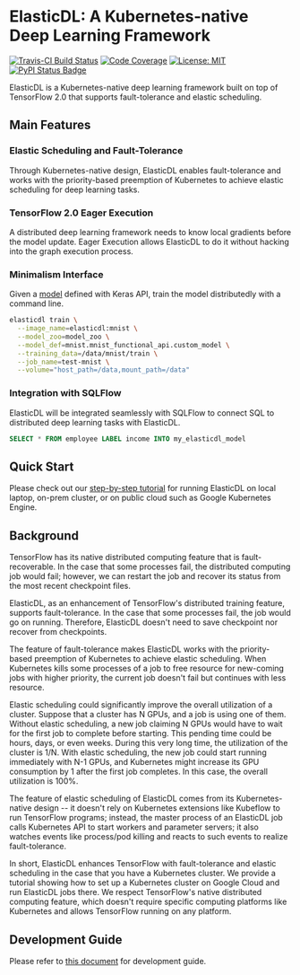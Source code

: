 # ElasticDL: A Kubernetes-native Deep Learning Framework

[![Travis-CI Build Status](https://travis-ci.com/sql-machine-learning/elasticdl.svg?branch=develop)](https://travis-ci.com/sql-machine-learning/elasticdl)
[![Code Coverage](https://codecov.io/gh/sql-machine-learning/elasticdl/branch/develop/graph/badge.svg)](https://codecov.io/gh/sql-machine-learning/elasticdl)
[![License: MIT](https://img.shields.io/badge/License-MIT-blue.svg)](https://opensource.org/licenses/MIT)
[![PyPI Status Badge](https://badge.fury.io/py/elasticdl-client.svg)](https://pypi.org/project/elasticdl-client/)

ElasticDL is a Kubernetes-native deep learning framework built on top of
TensorFlow 2.0 that supports fault-tolerance and elastic scheduling.

## Main Features

### Elastic Scheduling and Fault-Tolerance

Through Kubernetes-native design, ElasticDL enables fault-tolerance and works
with the priority-based preemption of Kubernetes to achieve elastic scheduling
for deep learning tasks.

### TensorFlow 2.0 Eager Execution

A distributed deep learning framework needs to know local gradients before the
model update. Eager Execution allows ElasticDL to do it without hacking into the
graph execution process.

### Minimalism Interface

Given a [model](model_zoo/mnist_functional_api/mnist_functional_api.py) defined
with Keras API, train the model distributedly with a command line.

```bash
elasticdl train \
  --image_name=elasticdl:mnist \
  --model_zoo=model_zoo \
  --model_def=mnist.mnist_functional_api.custom_model \
  --training_data=/data/mnist/train \
  --job_name=test-mnist \
  --volume="host_path=/data,mount_path=/data"
```

### Integration with SQLFlow

ElasticDL will be integrated seamlessly with SQLFlow to connect SQL to
distributed deep learning tasks with ElasticDL.

```sql
SELECT * FROM employee LABEL income INTO my_elasticdl_model
```

## Quick Start

Please check out our [step-by-step tutorial](docs/tutorials/get_started.md) for
running ElasticDL on local laptop, on-prem cluster, or on public cloud such as
Google Kubernetes Engine.

## Background

TensorFlow has its native distributed computing feature that is
fault-recoverable. In the case that some processes fail, the distributed
computing job would fail; however, we can restart the job and recover its status
from the most recent checkpoint files.

ElasticDL, as an enhancement of TensorFlow's distributed training feature,
supports fault-tolerance. In the case that some processes fail, the job would
go on running. Therefore, ElasticDL doesn't need to save checkpoint nor recover
from checkpoints.

The feature of fault-tolerance makes ElasticDL works with the priority-based
preemption of Kubernetes to achieve elastic scheduling.  When Kubernetes kills
some processes of a job to free resource for new-coming jobs with higher
priority, the current job doesn't fail but continues with less resource.

Elastic scheduling could significantly improve the overall utilization of a
cluster. Suppose that a cluster has N GPUs, and a job is using one of
them. Without elastic scheduling, a new job claiming N GPUs would have to wait
for the first job to complete before starting. This pending time could be hours,
days, or even weeks. During this very long time, the utilization of the cluster
is 1/N. With elastic scheduling, the new job could start running immediately
with N-1 GPUs, and Kubernetes might increase its GPU consumption by 1 after the
first job completes.  In this case, the overall utilization is 100%.

The feature of elastic scheduling of ElasticDL comes from its Kubernetes-native
design -- it doesn't rely on Kubernetes extensions like Kubeflow to run
TensorFlow programs; instead, the master process of an ElasticDL job calls
Kubernetes API to start workers and parameter servers; it also watches events
like process/pod killing and reacts to such events to realize fault-tolerance.

In short, ElasticDL enhances TensorFlow with fault-tolerance and elastic
scheduling in the case that you have a Kubernetes cluster. We provide a tutorial
showing how to set up a Kubernetes cluster on Google Cloud and run ElasticDL
jobs there.  We respect TensorFlow's native distributed computing feature, which
doesn't require specific computing platforms like Kubernetes and allows
TensorFlow running on any platform.

## Development Guide

Please refer to [this document](elasticdl/README.md) for development guide.
